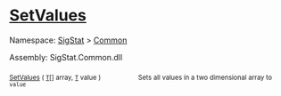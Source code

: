 # [SetValues](./ArrayExtension-100663386.md)

Namespace: [SigStat]() > [Common](./../README.md)

Assembly: SigStat.Common.dll

<sub>[SetValues](./ArrayExtension-100663386.md) ( [`T`](./ArrayExtension-100663386.md)[] array, [`T`](./ArrayExtension-100663386.md) value )</sub>&nbsp; &nbsp; &nbsp; &nbsp; &nbsp; &nbsp; &nbsp; &nbsp; &nbsp;<sub>Sets all values in a two dimensional array to `value`</sub>
